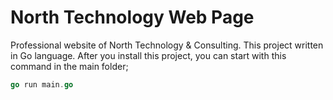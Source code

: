 # North Technology Web Page
Professional website of North Technology &amp; Consulting. This project written in Go language.
After you install this project, you can start with this command in the main folder;

```go
go run main.go
```
